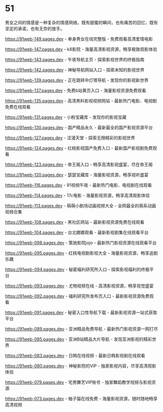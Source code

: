 # 51
男女之间的情感是一种复杂的情感网络，既有甜蜜的瞬间，也有痛苦的回忆，既有坚定的承诺，也有无奈的放手。

https://91web-149.pages.dev - 单身男女在线完整版 - 免费观看高清爱情电影

https://91web-147.pages.dev - k8影院 - 海量高清影视资源，畅享极致观影体验

https://91web-143.pages.dev - 午夜导航主页 - 探索影视世界的终极指南

https://91web-142.pages.dev - 神秘导航网站入口 - 探索未知的影视世界

https://91web-139.pages.dev - 正在跳转中灯塔导航 - 发现你的影视新世界

https://91web-137.pages.dev - 免费b站黄页入口 - 海量影视资源免费观看

https://91web-135.pages.dev - 高清黑料影视视频网站 - 最新热门电影、电视剧免费在线观看

https://91web-131.pages.dev - 小粉宝藏库 - 发现你的影视宝藏

https://91web-130.pages.dev - 国产精品永久 - 最新最全的国产影视资源平台

https://91web-127.pages.dev - 涩漫天堂 - 探索无限精彩的影视世界

https://91web-124.pages.dev - 红桃影视国产免费入口 - 最新国产影视剧免费观看

https://91web-123.pages.dev - 帝王阁入口 - 畅享高清影视盛宴，尽在帝王阁

https://91web-120.pages.dev - 瑟瑟宝藏库 - 海量影视资源，畅享视听盛宴

https://91web-116.pages.dev - 91视频午夜 - 最新热门电影、电视剧在线观看

https://91web-114.pages.dev - 17c电影 - 海量影视资源，畅享高清观影体验

https://91web-113.pages.dev - 萌萌小剧场动画视频大全 - 全网最全的萌系动画视频合集

https://91web-108.pages.dev - 黑社区网站 - 最新影视资源免费在线观看

https://91web-104.pages.dev - 台北娜娜观看 - 最新影视剧集在线观看平台

https://91web-098.pages.dev - 策驰影院jojo - 最新热门影视资源在线观看平台

https://91web-095.pages.dev - 红桃电视剧影视大全 - 海量影视资源，畅享追剧乐趣

https://91web-094.pages.dev - 秘密福利研究所入口 - 探索影视福利的终极平台

https://91web-093.pages.dev - 尤物视频在线 - 高清影视资源，畅享视觉盛宴

https://91web-092.pages.dev - 福利研究所发布页入口 - 最新影视资源免费观看

https://91web-091.pages.dev - 秘密入口性导航下载 - 最新影视资源一站式获取平台

https://91web-089.pages.dev - 亚洲精品免费导航 - 最新热门影视资源一网打尽

https://91web-085.pages.dev - 亚洲B站精品大片导航 - 发现亚洲影视的精彩世界

https://91web-083.pages.dev - 日韩在线视频 - 最新日韩影视剧在线观看

https://91web-080.pages.dev - 神秘影院的VIP - 独家影视内容，尽享高清观影体验

https://91web-079.pages.dev - 宅男舞艺VIP账号 - 独家舞蹈教学视频与影视资源

https://91web-073.pages.dev - 柚子猫在线免费 - 海量影视资源，随时随地畅享高清视频

